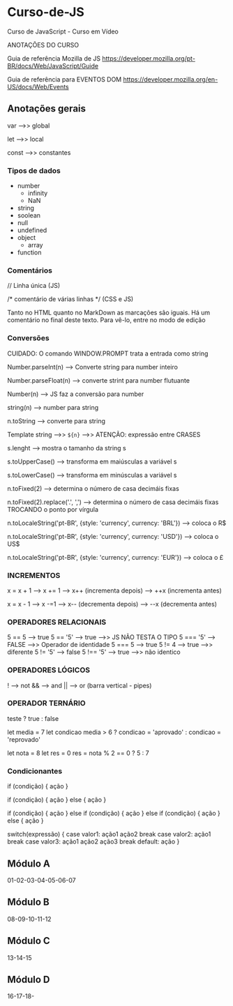 # Curso-de-JS
Curso de JavaScript - Curso em Vídeo

ANOTAÇÕES DO CURSO

Guia de referência Mozilla de JS
https://developer.mozilla.org/pt-BR/docs/Web/JavaScript/Guide

Guia de referência para EVENTOS DOM
https://developer.mozilla.org/en-US/docs/Web/Events

## Anotações gerais

var -->> global

let -->> local

const -->> constantes

### Tipos de dados

* number
    * infinity
    * NaN
* string
* soolean
* null
* undefined
* object
    * array
* function

### Comentários

// Linha única (JS)

/* comentário de várias linhas */ (CSS e JS)

Tanto no HTML quanto no MarkDown as marcações são iguais. Há um comentário no final deste texto. Para vê-lo, entre no modo de edição 
<!-- Comentário para HTML e MarkDown. Se inicia com <, a exclamação e os dois traços e fecha com dois traços e o sinal de >. Serve para comentar linha única e várias linhas -->

### Conversões

CUIDADO: O comando WINDOW.PROMPT trata a entrada como string

Number.parseInt(n) --> Converte string para number inteiro

Number.parseFloat(n) --> converte strint para number flutuante

Number(n) --> JS faz a conversão para number

string(n) --> number para string

n.toString --> converte para string

Template string -->> `${n}` -->> ATENÇÃO: expressão entre CRASES

s.lenght --> mostra o tamanho da string s

s.toUpperCase() --> transforma em maiúsculas a variável s

s.toLowerCase() --> transforma em minúsculas a variável s

n.toFixed(2) --> determina o número de casa decimáis fixas

n.toFixed(2).replace('.', ',') --> determina o número de casa decimáis fixas TROCANDO o ponto por vírgula

n.toLocaleString('pt-BR', {style: 'currency', currency: 'BRL'}) --> coloca o R$

n.toLocaleString('pt-BR', {style: 'currency', currency: 'USD'}) --> coloca o US$

n.toLocaleString('pt-BR', {style: 'currency', currency: 'EUR'}) --> coloca o £

### INCREMENTOS

x = x + 1 --> x += 1 --> x++ (incrementa depois) --> ++x (incrementa antes)

x = x - 1 --> x -=1 --> x-- (decrementa depois) --> --x (decrementa antes)

### OPERADORES RELACIONAIS

5 == 5    --> true
5 == '5'  --> true -->> JS NÃO TESTA O TIPO
5 === '5' --> FALSE -->> Operador de identidade
5 === 5   --> true
5 != 4    --> true -->> diferente
5 != '5'  --> false
5 !== '5' --> true -->> não identico

### OPERADORES LÓGICOS

!  --> not
&& --> and
|| --> or (barra vertical - pipes)

### OPERADOR TERNÁRIO

teste ? true : false

let media = 7
let condicao
media > 6 ? condicao = 'aprovado' : condicao = 'reprovado'

let nota = 8
let res = 0
res = nota % 2 == 0 ? 5 : 7

### Condicionantes

if (condição) {
    ação
}

if (condição) {
    ação
} 
else {
    ação
}

if (condição) {
    ação
} else if (condição) {
    ação
} else if (condição) {
    ação
} else {
    ação
}

switch(expressão) {
    case valor1: 
        ação1
        ação2
        break
    case valor2:
        ação1
        break
    case valor3:
        ação1
        ação2
        ação3
        break
    default:
        ação
}
## Módulo A
01-02-03-04-05-06-07

## Módulo B
08-09-10-11-12

## Módulo C
13-14-15

## Módulo D
16-17-18-
